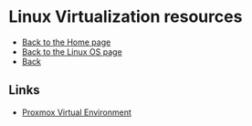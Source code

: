 # Linux Virtualization resources

- [Back to the Home page](../../README.md)
- [Back to the Linux OS page](../README.md)
- [Back](README.md)

## Links
- [Proxmox Virtual Environment](https://www.proxmox.com/)
